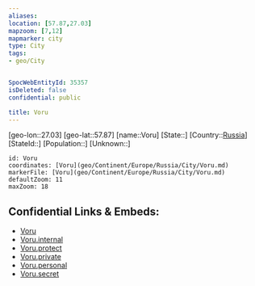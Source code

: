 ```yaml
---
aliases: 
location: [57.87,27.03]
mapzoom: [7,12] 
mapmarker: city 
type: City
tags:
- geo/City


SpocWebEntityId: 35357
isDeleted: false
confidential: public

title: Voru
---
```

[geo-lon::27.03]
[geo-lat::57.87]
[name::Voru]
[State::]
[Country::[Russia](geo/Continent/Europe/Russia.md)]
[StateId::]
[Population::]
[Unknown::]


```leaflet
id: Voru
coordinates: [Voru](geo/Continent/Europe/Russia/City/Voru.md)
markerFile: [Voru](geo/Continent/Europe/Russia/City/Voru.md)
defaultZoom: 11 
maxZoom: 18
```


## Confidential Links & Embeds: 
- [Voru](../../../../../../_public/geo/Continent/Europe/Russia/City/Voru.md) 
- [Voru.internal](../../../../../../_internal/geo/Continent/Europe/Russia/City/Voru.internal.md) 
- [Voru.protect](../../../../../../_protect/geo/Continent/Europe/Russia/City/Voru.protect.md) 
- [Voru.private](../../../../../../_private/geo/Continent/Europe/Russia/City/Voru.private.md) 
- [Voru.personal](../../../../../../_personal/geo/Continent/Europe/Russia/City/Voru.personal.md) 
- [Voru.secret](../../../../../../_secret/geo/Continent/Europe/Russia/City/Voru.secret.md) 
